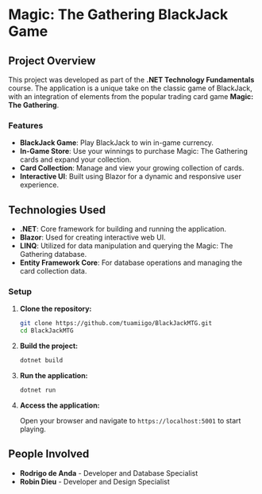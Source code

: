 # Magic: The Gathering BlackJack Game

## Project Overview

This project was developed as part of the **.NET Technology Fundamentals** course. The application is a unique take on the classic game of BlackJack, with an integration of elements from the popular trading card game **Magic: The Gathering**.

### Features

- **BlackJack Game**: Play BlackJack to win in-game currency.
- **In-Game Store**: Use your winnings to purchase Magic: The Gathering cards and expand your collection.
- **Card Collection**: Manage and view your growing collection of cards.
- **Interactive UI**: Built using Blazor for a dynamic and responsive user experience.

## Technologies Used

- **.NET**: Core framework for building and running the application.
- **Blazor**: Used for creating interactive web UI.
- **LINQ**: Utilized for data manipulation and querying the Magic: The Gathering database.
- **Entity Framework Core**: For database operations and managing the card collection data.


### Setup

1. **Clone the repository:**

    ```bash
    git clone https://github.com/tuamiigo/BlackJackMTG.git
    cd BlackJackMTG
    ```

2. **Build the project:**

    ```bash
    dotnet build
    ```

3. **Run the application:**

    ```bash
    dotnet run
    ```

4. **Access the application:**

    Open your browser and navigate to `https://localhost:5001` to start playing.


   
## People Involved
- **Rodrigo de Anda** - Developer and Database Specialist
- **Robin Dieu** - Developer and Design Specialist
